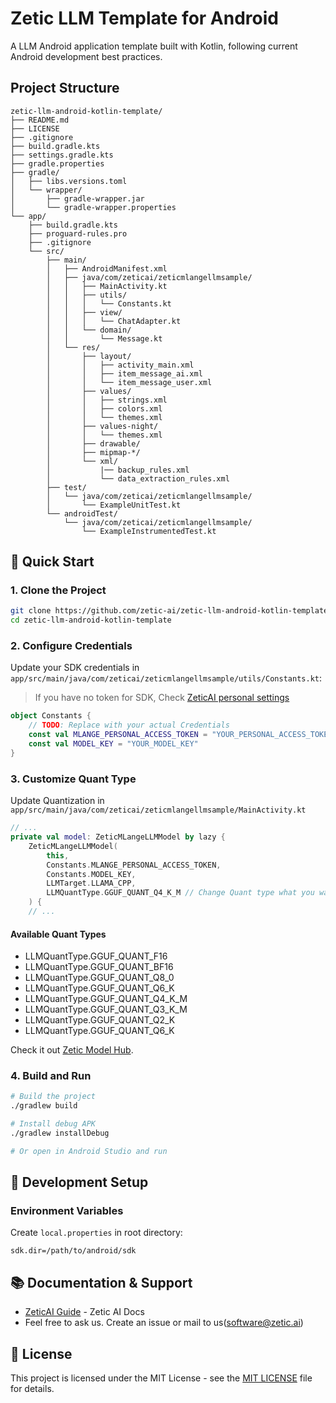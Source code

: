 # Zetic LLM Template for Android

A LLM Android application template built with Kotlin, following current Android development best practices.

## Project Structure

```
zetic-llm-android-kotlin-template/
├── README.md
├── LICENSE
├── .gitignore
├── build.gradle.kts
├── settings.gradle.kts
├── gradle.properties
├── gradle/
│   ├── libs.versions.toml
│   └── wrapper/
│       ├── gradle-wrapper.jar
│       └── gradle-wrapper.properties
└── app/
    ├── build.gradle.kts
    ├── proguard-rules.pro
    ├── .gitignore
    └── src/
        ├── main/
        │   ├── AndroidManifest.xml
        │   ├── java/com/zeticai/zeticmlangellmsample/
        │   │   ├── MainActivity.kt
        │   │   ├── utils/
        │   │   │   └── Constants.kt
        │   │   ├── view/
        │   │   │   └── ChatAdapter.kt
        │   │   └── domain/
        │   │       └── Message.kt
        │   └── res/
        │       ├── layout/
        │       │   ├── activity_main.xml
        │       │   ├── item_message_ai.xml
        │       │   └── item_message_user.xml
        │       ├── values/
        │       │   ├── strings.xml
        │       │   ├── colors.xml
        │       │   └── themes.xml
        │       ├── values-night/
        │       │   └── themes.xml
        │       ├── drawable/
        │       ├── mipmap-*/
        │       └── xml/
        │           |── backup_rules.xml
        │           └── data_extraction_rules.xml
        ├── test/
        │   └── java/com/zeticai/zeticmlangellmsample/
        │       └── ExampleUnitTest.kt
        └── androidTest/
            └── java/com/zeticai/zeticmlangellmsample/
                └── ExampleInstrumentedTest.kt

```

## 🚀 Quick Start

### 1. Clone the Project

```bash
git clone https://github.com/zetic-ai/zetic-llm-android-kotlin-template.git
cd zetic-llm-android-kotlin-template
```

### 2. Configure Credentials

Update your SDK credentials in `app/src/main/java/com/zeticai/zeticmlangellmsample/utils/Constants.kt`:

> If you have no token for SDK, Check [ZeticAI personal settings](https://mlange.zetic.ai/settings?tab=pat)

```kotlin
object Constants {
    // TODO: Replace with your actual Credentials
    const val MLANGE_PERSONAL_ACCESS_TOKEN = "YOUR_PERSONAL_ACCESS_TOKEN"
    const val MODEL_KEY = "YOUR_MODEL_KEY"
}
```


### 3. Customize Quant Type
Update Quantization in `app/src/main/java/com/zeticai/zeticmlangellmsample/MainActivity.kt`

```kotlin
// ...
private val model: ZeticMLangeLLMModel by lazy {
    ZeticMLangeLLMModel(
        this,
        Constants.MLANGE_PERSONAL_ACCESS_TOKEN,
        Constants.MODEL_KEY,
        LLMTarget.LLAMA_CPP,
        LLMQuantType.GGUF_QUANT_Q4_K_M // Change Quant type what you want
    ) {
    // ...
```

#### Available Quant Types
- LLMQuantType.GGUF_QUANT_F16
- LLMQuantType.GGUF_QUANT_BF16
- LLMQuantType.GGUF_QUANT_Q8_0
- LLMQuantType.GGUF_QUANT_Q6_K
- LLMQuantType.GGUF_QUANT_Q4_K_M
- LLMQuantType.GGUF_QUANT_Q3_K_M
- LLMQuantType.GGUF_QUANT_Q2_K
- LLMQuantType.GGUF_QUANT_Q6_K

Check it out [Zetic Model Hub](https://mlange.zetic.ai/dashboard).

### 4. Build and Run

```bash
# Build the project
./gradlew build

# Install debug APK
./gradlew installDebug

# Or open in Android Studio and run
```

## 🔧 Development Setup

### Environment Variables
Create `local.properties` in root directory:
```properties
sdk.dir=/path/to/android/sdk
```

## 📚 Documentation & Support

- [ZeticAI Guide](https://docs.zetic.ai) - Zetic AI Docs
- Feel free to ask us. Create an issue or mail to us([software@zetic.ai](mailto:software@zetic.ai))


## 📄 License

This project is licensed under the MIT License - see the [MIT LICENSE](LICENSE) file for details.
